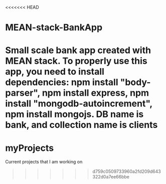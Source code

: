 <<<<<<< HEAD
# MEAN-stack-BankApp
Small scale bank app created with MEAN stack.
To properly use this app, you need to install dependencies:
npm install "body-parser",
npm install express,
npm install "mongodb-autoincrement",
npm install mongojs.
DB name is bank, and collection name is clients
=======
# myProjects
Current projects that I am working on
>>>>>>> d759c0509733960a2fd209d643322d0a7ee66bbe
